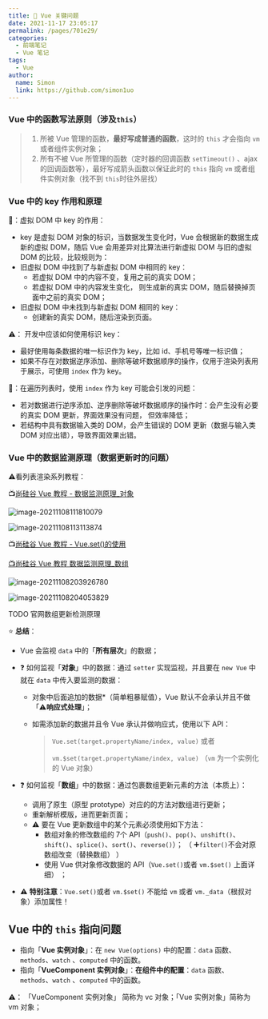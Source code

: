 ```yaml
---
title: 🌟 Vue 关键问题
date: 2021-11-17 23:05:17
permalink: /pages/701e29/
categories: 
  - 前端笔记
  - Vue 笔记
tags: 
  - Vue
author: 
  name: Simon
  link: https://github.com/simon1uo
---
```

### Vue 中的函数写法原则（涉及`this`）

> 1. 所被 Vue 管理的函数，**最好写成普通的函数**，这时的 `this` 才会指向  `vm` 或者组件实例对象；
> 2. 所有不被 Vue 所管理的函数（定时器的回调函数 `setTimeout()` 、ajax 的回调函数等），最好写成箭头函数以保证此时的 `this` 指向 `vm` 或者组件实例对象（找不到 `this`时往外层找）





### Vue 中的 key 作用和原理

🔑：虚拟 DOM 中 key 的作用：

+  key 是虚拟 DOM 对象的标识，当数据发生变化时，Vue 会根据新的数据生成新的虚拟 DOM，随后 Vue 会用差异对比算法进行新虚拟 DOM 与旧的虚拟 DOM 的比较，比较规则为：
  + 旧虚拟 DOM 中找到了与新虚拟 DOM 中相同的 key：
    + 若虚拟 DOM 中的内容不变，复用之前的真实 DOM；
    + 若虚拟 DOM 中的内容发生变化， 则生成新的真实 DOM，随后替换掉页面中之前的真实 DOM；
  + 旧虚拟 DOM 中未找到与新虚拟 DOM 相同的 key：
    + 创建新的真实 DOM，随后渲染到页面。



⚠️： 开发中应该如何使用标识 key：

+ 最好使用每条数据的唯一标识作为 key，比如 id、手机号等唯一标识值；
+ 如果不存在对数据逆序添加、删除等破坏数据顺序的操作，仅用于渲染列表用于展示，可使用 `index` 作为 key。



🌰：在遍历列表时，使用 `index` 作为 key 可能会引发的问题：

+ 若对数据进行逆序添加、逆序删除等破坏数据顺序的操作时：会产生没有必要的真实 DOM 更新，界面效果没有问题， 但效率降低；
+ 若结构中具有数据输入类的 DOM，会产生错误的 DOM 更新（数据与输入类 DOM 对应出错），导致界面效果出错。





### Vue 中的数据监测原理（数据更新时的问题）

⚠️看列表渲染系列教程：

📺[尚硅谷 Vue 教程 - 数据监测原理_对象](https://www.bilibili.com/video/BV1Zy4y1K7SH?p=34&spm_id_from=pageDriver)

![image-20211108111810079](https://cdn.jsdelivr.net/gh/simon1uo/image-flow@master/image/k7LPY1.png)

 ![image-20211108113113874](https://cdn.jsdelivr.net/gh/simon1uo/image-flow@master/image/RRII8W.png)



📺[尚硅谷 Vue 教程 - Vue.set()的使用](https://www.bilibili.com/video/BV1Zy4y1K7SH?p=35&spm_id_from=pageDriver) 

[📺尚硅谷 Vue 教程 数据监测原理_数组](https://www.bilibili.com/video/BV1Zy4y1K7SH?p=36&spm_id_from=pageDriver)

![image-20211108203926780](https://cdn.jsdelivr.net/gh/simon1uo/image-flow@master/image/YOkxAU.png)

![image-20211108204053829](https://cdn.jsdelivr.net/gh/simon1uo/image-flow@master/image/hOXtD3.png)

TODO 官网数组更新检测原理

:star: **总结**：

+ Vue 会监视 `data` 中的「**所有层次**」的数据；

+ :question: 如何监视「**对象**」中的数据：通过 `setter` 实现监视，并且要在 `new Vue` 中就在 `data` 中传入要监测的数据：

  + 对象中后面追加的数据*（简单粗暴赋值），Vue 默认不会承认并且不做「⚠️**响应式处理**」；

  + 如需添加新的数据并且令 Vue 承认并做响应式，使用以下 API：

    > `Vue.set(target.propertyName/index, value)` 或者
    >
    > `vm.$set(target.propertyName/index, value)` （`vm` 为一个实例化的 Vue 对象）

+ :question: 如何监视「**数组**」中的数据：通过包裹数组更新元素的方法（本质上）：

  + 调用了原生（原型 prototype）对应的的方法对数组进行更新；
  + 重新解析模版，进而更新页面；
  + ⚠️ 要在 Vue 更新数组中的某个元素必须使用如下方法：
    + 数组对象的修改数组的 7个 API（`push()`、`pop()`、`unshift()`、`shift()`、`splice()`、`sort()`、`reverse()`）； （ :heavy_plus_sign:`filter()`不会对原数组改变（替换数组） ）
    + 使用 Vue 供对象修改数据的 API（`Vue.set()`或者 `vm.$set()` 上面详细） ；

+ ⚠️ **特别注意**：`Vue.set()`或者 `vm.$set()` 不能给 `vm` 或者 `vm._data`（根叔对象）添加属性！



## Vue 中的 `this` 指向问题

+ 指向「**Vue 实例对象**」：在 `new Vue(options)` 中的配置：`data` 函数、`methods`、`watch` 、`computed` 中的函数。
+ 指向「**VueComponent 实例对象**」：**在组件中的配置**：`data` 函数、`methods`、`watch` 、`computed` 中的函数。

⚠️： 「VueComponent 实例对象」 简称为 vc 对象；「Vue 实例对象」简称为 vm 对象；

 
